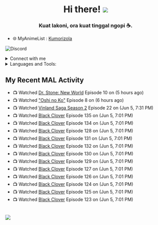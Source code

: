 <h1 align="center">Hi there! <img src="https://media.giphy.com/media/hvRJCLFzcasrR4ia7z/giphy.gif" width="25px"> </h1>
<h3 align="center">Kuat lakoni, ora kuat tinggal ngopi ☕.</h3>

- 🌐 MyAnimeList : [Kumorizola](https://myanimelist.net/animelist/Kumorizola)

![Discord](https://discord.c99.nl/widget/theme-3/761213268009943051.png)
<details>
      <summary>Connect with me</summary>
    <p align="left">
        <a href="https://www.facebook.com/kumori.hartley.1" target="blank"><img align="center"
                src="https://raw.githubusercontent.com/rahuldkjain/github-profile-readme-generator/master/src/images/icons/Social/facebook.svg"
                alt="kumori hartley" height="30" width="40" /></a>
        <a href="https://www.instagram.com/kumorizola/" target="blank"><img align="center"
                src="https://raw.githubusercontent.com/rahuldkjain/github-profile-readme-generator/master/src/images/icons/Social/instagram.svg"
                alt="kumorizola" height="30" width="40" /></a>
        <a href="https://discord.com" target="blank"><img align="center"
                src="https://raw.githubusercontent.com/rahuldkjain/github-profile-readme-generator/master/src/images/icons/Social/discord.svg"
                alt="Kumori#5882" height="30" width="40" /></a>
    </p>
</details>

<details>
    <summary align="left">Languages and Tools:</summary>
<p align="left">
      <a href="https://www.w3schools.com/css/" target="_blank">
        <img src="https://raw.githubusercontent.com/devicons/devicon/master/icons/css3/css3-original-wordmark.svg"
            alt="css3" width="40" height="40" /> </a> <a href="https://www.w3.org/html/" target="_blank"> <img
            src="https://raw.githubusercontent.com/devicons/devicon/master/icons/html5/html5-original-wordmark.svg"
            alt="html5" width="40" height="40" /> </a> <a href="https://www.java.com" target="_blank"> <img
            src="https://raw.githubusercontent.com/devicons/devicon/master/icons/java/java-original.svg" alt="java"
            width="40" height="40" /> </a> <a href="https://developer.mozilla.org/en-US/docs/Web/JavaScript"
            target="_blank"> <img
            src="https://raw.githubusercontent.com/devicons/devicon/master/icons/javascript/javascript-original.svg"
            alt="javascript" width="40" height="40" /> </a> <a href="https://nodejs.org" target="_blank"> <img
            src="https://raw.githubusercontent.com/devicons/devicon/master/icons/nodejs/nodejs-original-wordmark.svg"
            alt="nodejs" width="40" height="40" /> </a> <a href="https://www.python.org" target="_blank"> <img
            src="https://raw.githubusercontent.com/devicons/devicon/master/icons/python/python-original.svg"
            alt="python" width="40" height="40" /> </a> <a href="https://www.typescriptlang.org/" target="_blank"> <img
            src="https://raw.githubusercontent.com/devicons/devicon/master/icons/typescript/typescript-original.svg" 
            alt="typescript" width="40" height="40" /> </a> <a href="https://www.photoshop.com/en" target="_blank"> <img
            src="https://upload.wikimedia.org/wikipedia/commons/a/af/Adobe_Photoshop_CC_icon.svg" alt="photoshop" width="40" height="40"/> </a>
            <a href="https://www.adobe.com/products/premiere.html" target="_blank"> <img
            src="https://upload.wikimedia.org/wikipedia/commons/4/40/Adobe_Premiere_Pro_CC_icon.svg" alt="Premiere pro" width="40" height="40"/> </a>
            <a href="https://www.adobe.com/in/products/illustrator.html" target="_blank"> <img 
            src="https://upload.wikimedia.org/wikipedia/commons/f/fb/Adobe_Illustrator_CC_icon.svg" alt="illustrator" width="40" height="40"/> </a>
      
 </details>
 
 <h2> My Recent MAL Activity</h2>
<!-- MAL_ACTIVITY:start -->

- 📺 Watched [Dr. Stone: New World](https://MyAnimeList.net/anime.php?id=48549) Episode 10 on (5 hours ago)
- 📺 Watched ["Oshi no Ko"](https://MyAnimeList.net/anime.php?id=52034) Episode 8 on (6 hours ago)
- 📺 Watched [Vinland Saga Season 2](https://MyAnimeList.net/anime.php?id=49387) Episode 22 on (Jun 5, 7:31 PM)
- 📺 Watched [Black Clover](https://MyAnimeList.net/anime.php?id=34572) Episode 135 on (Jun 5, 7:01 PM)
- 📺 Watched [Black Clover](https://MyAnimeList.net/anime.php?id=34572) Episode 134 on (Jun 5, 7:01 PM)
- 📺 Watched [Black Clover](https://MyAnimeList.net/anime.php?id=34572) Episode 128 on (Jun 5, 7:01 PM)
- 📺 Watched [Black Clover](https://MyAnimeList.net/anime.php?id=34572) Episode 131 on (Jun 5, 7:01 PM)
- 📺 Watched [Black Clover](https://MyAnimeList.net/anime.php?id=34572) Episode 132 on (Jun 5, 7:01 PM)
- 📺 Watched [Black Clover](https://MyAnimeList.net/anime.php?id=34572) Episode 130 on (Jun 5, 7:01 PM)
- 📺 Watched [Black Clover](https://MyAnimeList.net/anime.php?id=34572) Episode 129 on (Jun 5, 7:01 PM)
- 📺 Watched [Black Clover](https://MyAnimeList.net/anime.php?id=34572) Episode 127 on (Jun 5, 7:01 PM)
- 📺 Watched [Black Clover](https://MyAnimeList.net/anime.php?id=34572) Episode 126 on (Jun 5, 7:01 PM)
- 📺 Watched [Black Clover](https://MyAnimeList.net/anime.php?id=34572) Episode 124 on (Jun 5, 7:01 PM)
- 📺 Watched [Black Clover](https://MyAnimeList.net/anime.php?id=34572) Episode 125 on (Jun 5, 7:01 PM)
- 📺 Watched [Black Clover](https://MyAnimeList.net/anime.php?id=34572) Episode 123 on (Jun 5, 7:01 PM)

<!-- MAL_ACTIVITY:end -->

  
<h2 align="left"> <img src="https://media.discordapp.net/attachments/918405470073520168/919220018355523584/ezgif.com-gif-maker_1.gif">
